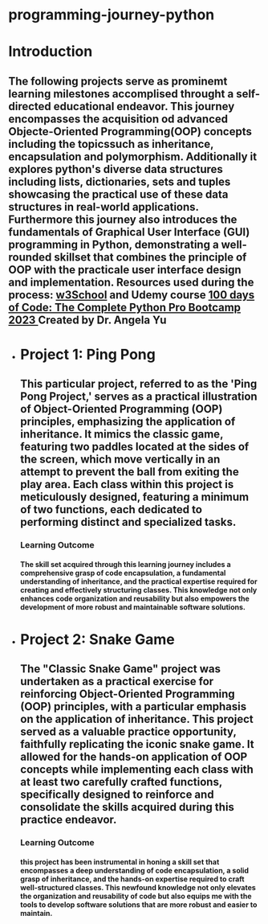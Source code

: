# programming-journey-python
<h1>Introduction</h1>
<h2>The following projects serve as prominemt learning milestones accomplised throught a self-directed educational endeavor. This journey encompasses the acquisition od advanced Objecte-Oriented Programming(OOP)
concepts including the topicssuch as inheritance, encapsulation and polymorphism.
Additionally it explores python's diverse data structures including lists, dictionaries, sets and tuples showcasing the practical use of these data structures in real-world applications.
Furthermore this journey also introduces the fundamentals  of Graphical User Interface (GUI) programming in Python, demonstrating a well-rounded skillset that combines the principle of OOP with the practicale user interface design and implementation.
Resources used during the process: <a href="www.w3school.com">w3School</a> and Udemy course <a href="https://www.udemy.com/course/100-days-of-code/?kw=100+days+of+code+the+complete&src=sac">100 days of Code: The Complete Python Pro Bootcamp 2023 </a>Created by Dr. Angela Yu</h2>
<ul>
  <li><h1>Project 1: Ping Pong</h1>
    <h2>This particular project, referred to as the 'Ping Pong Project,' serves as a practical illustration of Object-Oriented Programming (OOP) principles, emphasizing the application of inheritance. It mimics the classic game, featuring two paddles located at the sides of the screen, which move vertically in an attempt to prevent the ball from exiting the play area. Each class within this project is meticulously designed, featuring a minimum of two functions, each dedicated to performing distinct and specialized tasks.</h2>
    <h3>Learning Outcome</h3>
    <h4>
  The skill set acquired through this learning journey includes a comprehensive grasp of code encapsulation, a fundamental understanding of inheritance, and the practical expertise required for creating and effectively structuring classes. This knowledge not only enhances code organization and reusability but also empowers the development of more robust and maintainable software solutions.</h4></li>
  <li>
    <h1>Project 2: Snake Game</h1>
    <h2>The "Classic Snake Game" project was undertaken as a practical exercise for reinforcing Object-Oriented Programming (OOP) principles, with a particular emphasis on the application of inheritance. This project served as a valuable practice opportunity, faithfully replicating the iconic snake game. It allowed for the hands-on application of OOP concepts while implementing each class with at least two carefully crafted functions, specifically designed to reinforce and consolidate the skills acquired during this practice endeavor.</h2>
    <h3>Learning Outcome</h3>
    <h4>
   this project has been instrumental in honing a skill set that encompasses a deep understanding of code encapsulation, a solid grasp of inheritance, and the hands-on expertise required to craft well-structured classes. This newfound knowledge not only elevates the organization and reusability of code but also equips me with the tools to develop software solutions that are more robust and easier to maintain.</h4>
  </li>
  
</ul>

